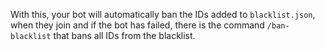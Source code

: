 With this, your bot will automatically ban the IDs added to `blacklist.json`, when they join and if the bot has failed, there is the command `/ban-blacklist` that bans all IDs from the blacklist.

